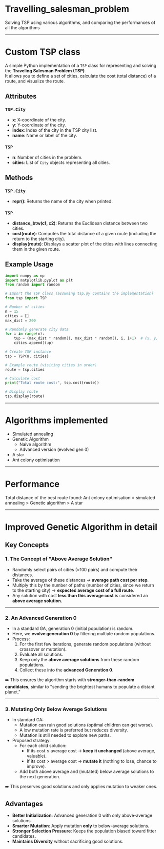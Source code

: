 # Travelling_salesman_problem
Solving TSP using various algorithms, and comparing the performances of all the algorithms

---

# Custom TSP class
A simple Python implementation of a `TSP` class for representing and solving the **Traveling Salesman Problem (TSP)**.  
It allows you to define a set of cities, calculate the cost (total distance) of a route, and visualize the route.

## Attributes

### `TSP.City`
- **x**: X-coordinate of the city.  
- **y**: Y-coordinate of the city.  
- **index**: Index of the city in the TSP city list.  
- **name**: Name or label of the city.  

### `TSP`
- **n**: Number of cities in the problem.  
- **cities**: List of `City` objects representing all cities.
  

## Methods

### `TSP.City`
- **__repr__()**: Returns the name of the city when printed.  

### `TSP`
- **distance_btw(c1, c2)**: Returns the Euclidean distance between two cities.  
- **cost(route)**: Computes the total distance of a given route (including the return to the starting city).  
- **display(route)**: Displays a scatter plot of the cities with lines connecting them in the given route.  


## Example Usage

```python
import numpy as np
import matplotlib.pyplot as plt
from random import random

# Import the TSP class (assuming tsp.py contains the implementation)
from tsp import TSP

# Number of cities
n = 15
cities = []
max_dist = 200

# Randomly generate city data
for i in range(n):
    tup = (max_dist * random(), max_dist * random(), i, i+1)  # (x, y, index, name)
    cities.append(tup)

# Create TSP instance
tsp = TSP(n, cities)

# Example route (visiting cities in order)
route = tsp.cities

# Calculate cost
print("Total route cost:", tsp.cost(route))

# Display route
tsp.display(route)
```

---

# Algorithms implemented
- Simulated annealing
- Genetic Algorithm
   - Naive algorithm
   - Advanced version (evolved gen 0)
- A star
- Ant colony optimisation

---

# Performance
Total distance of the best route found: Ant colony optimisation > simulated annealing > Genetic algorithm > A star

--- 

# Improved Genetic Algorithm in detail
## Key Concepts

### 1. The Concept of "Above Average Solution"
- Randomly select pairs of cities (≈100 pairs) and compute their distances.  
- Take the average of these distances → **average path cost per step**.  
- Multiply this by the number of paths (number of cities, since we return to the starting city) → **expected average cost of a full route**.  
- Any solution with cost **less than this average cost** is considered an **above average solution**.

---

### 2. An Advanced Generation 0
- In a standard GA, generation 0 (initial population) is random.  
- Here, we **evolve generation 0** by filtering multiple random populations.  
- Process:
  1. For the first few iterations, generate random populations (without crossover or mutation).  
  2. Evaluate all solutions.  
  3. Keep only the **above average solutions** from these random populations.  
  4. Collect these into the **advanced Generation 0**.  

➡️ This ensures the algorithm starts with **stronger-than-random candidates**, similar to "sending the brightest humans to populate a distant planet."

---

### 3. Mutating Only Below Average Solutions
- In standard GA:
  - Mutation can ruin good solutions (optimal children can get worse).  
  - A low mutation rate is preferred but reduces diversity.  
  - Mutation is still needed to explore new paths.  
- Proposed strategy:
  - For each child solution:
    - If its cost ≤ average cost → **keep it unchanged** (above average, valuable).  
    - If its cost > average cost → **mutate it** (nothing to lose, chance to improve).  
  - Add both above average and (mutated) below average solutions to the next generation.  

➡️ This preserves good solutions and only applies mutation to weaker ones.

## Advantages
- **Better Initialization**: Advanced generation 0 with only above-average solutions.  
- **Smarter Mutation**: Apply mutation **only** to below-average solutions.  
- **Stronger Selection Pressure**: Keeps the population biased toward fitter candidates.  
- **Maintains Diversity** without sacrificing good solutions.

